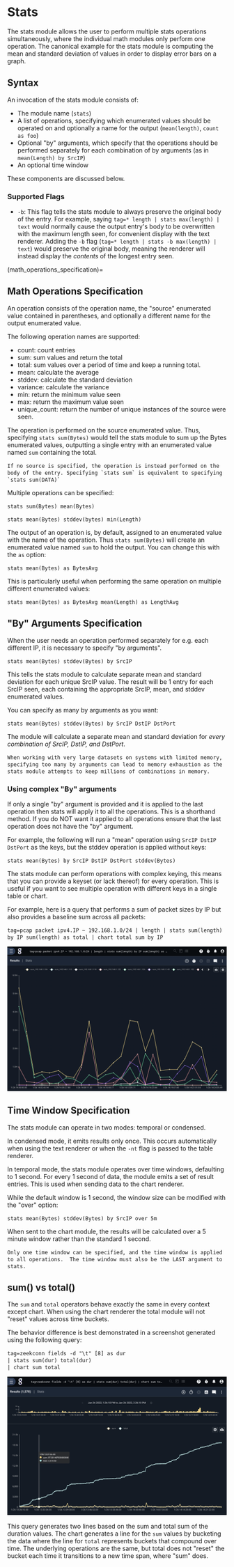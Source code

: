 # Stats 

The stats module allows the user to perform multiple stats operations simultaneously, where the individual math modules only perform one operation. The canonical example for the stats module is computing the mean and standard deviation of values in order to display error bars on a graph.

## Syntax

An invocation of the stats module consists of:

* The module name (`stats`)
* A list of operations, specifying which enumerated values should be operated on and optionally a name for the output (`mean(length)`, `count as foo`)
* Optional "by" arguments, which specify that the operations should be performed separately for each combination of by arguments (as in `mean(Length) by SrcIP`)
* An optional time window

These components are discussed below.

### Supported Flags

* `-b`: This flag tells the stats module to always preserve the original body of the entry. For example, saying `tag=* length | stats max(length) | text` would normally cause the output entry's body to be overwritten with the maximum length seen, for convenient display with the text renderer. Adding the `-b` flag (`tag=* length | stats -b max(length) | text`) would preserve the original body, meaning the renderer will instead display the *contents* of the longest entry seen.

(math_operations_specification)=
## Math Operations Specification
 
An operation consists of the operation name, the "source" enumerated value contained in parentheses, and optionally a different name for the output enumerated value.

The following operation names are supported:

* count: count entries
* sum: sum values and return the total
* total: sum values over a period of time and keep a running total.
* mean: calculate the average
* stddev: calculate the standard deviation
* variance: calculate the variance
* min: return the minimum value seen
* max: return the maximum value seen
* unique_count: return the number of unique instances of the source were seen.

The operation is performed on the source enumerated value. Thus, specifying `stats sum(Bytes)` would tell the stats module to sum up the Bytes enumerated values, outputting a single entry with an enumerated value named `sum` containing the total.

```{note}
If no source is specified, the operation is instead performed on the body of the entry. Specifying `stats sum` is equivalent to specifying `stats sum(DATA)`
```

Multiple operations can be specified:

```
stats sum(Bytes) mean(Bytes)
```

```
stats mean(Bytes) stddev(bytes) min(Length)
```

The output of an operation is, by default, assigned to an enumerated value with the name of the operation. Thus `stats sum(Bytes)` will create an enumerated value named `sum` to hold the output. You can change this with the `as` option:

```
stats mean(Bytes) as BytesAvg
```

This is particularly useful when performing the same operation on multiple different enumerated values:

```
stats mean(Bytes) as BytesAvg mean(Length) as LengthAvg
```

## "By" Arguments Specification

When the user needs an operation performed separately for e.g. each different IP, it is necessary to specify "by arguments".

```
stats mean(Bytes) stddev(Bytes) by SrcIP
```

This tells the stats module to calculate separate mean and standard deviation for each unique SrcIP value. The result will be 1 entry for each SrcIP seen, each containing the appropriate SrcIP, mean, and stddev enumerated values.

You can specify as many by arguments as you want:

```
stats mean(Bytes) stddev(Bytes) by SrcIP DstIP DstPort
```

The module will calculate a separate mean and standard deviation for *every combination of SrcIP, DstIP, and DstPort*.

```{attention}
When working with very large datasets on systems with limited memory, specifying too many by arguments can lead to memory exhaustion as the stats module attempts to keep millions of combinations in memory.
```

### Using complex "By" arguments

If only a single "by" argument is provided and it is applied to the last operation then stats will apply it to all the operations.  This is a shorthand method.  If you do NOT want it applied to all operations ensure that the last operation does not have the "by" argument.

For example, the following will run a "mean" operation using `SrcIP DstIP DstPort` as the keys, but the stddev operation is applied without keys:

```
stats mean(Bytes) by SrcIP DstIP DstPort stddev(Bytes)
```

The stats module can perform operations with complex keying, this means that you can provide a keyset (or lack thereof) for every operation.  This is useful if you want to see multiple operation with different keys in a single table or chart.

For example, here is a query that performs a sum of packet sizes by IP but also provides a baseline sum across all packets:

```gravwell
tag=pcap packet ipv4.IP ~ 192.168.1.0/24 | length | stats sum(length) by IP sum(length) as total | chart total sum by IP 
```

![complex keys](complexkey.png)

## Time Window Specification

The stats module can operate in two modes: temporal or condensed.

In condensed mode, it emits results only once. This occurs automatically when using the text renderer or when the `-nt` flag is passed to the table renderer.

In temporal mode, the stats module operates over time windows, defaulting to 1 second. For every 1 second of data, the module emits a set of result entries. This is used when sending data to the chart renderer.

While the default window is 1 second, the window size can be modified with the "over" option:

```
stats mean(Bytes) stddev(Bytes) by SrcIP over 5m
```

When sent to the chart module, the results will be calculated over a 5 minute window rather than the standard 1 second.

```{note}
Only one time window can be specified, and the time window is applied to all operations.  The time window must also be the LAST argument to stats.
```

## sum() vs total()

The `sum` and `total` operators behave exactly the same in every context except chart.  When using the chart renderer the total module will not "reset" values across time buckets.

The behavior difference is best demonstrated in a screenshot generated using the following query:

```gravwell
tag=zeekconn fields -d "\t" [8] as dur
| stats sum(dur) total(dur)
| chart sum total
```

![Sum vs. Total](SumVsTotal.png)

This query generates two lines based on the sum and total sum of the duration values.  The chart generates a line for the `sum` values by bucketing the data where the line for `total` represents buckets that compound over time.  The underlying operations are the same, but total does not "reset" the bucket each time it transitions to a new time span, where "sum" does.
